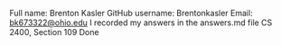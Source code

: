 Full name: Brenton Kasler
GitHub username: Brentonkasler
Email: bk673322@ohio.edu
I recorded my answers in the answers.md file
CS 2400, Section 109
Done
